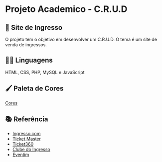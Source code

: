 # Projeto Academico - C.R.U.D
## 🎫 Site de Ingresso
O projeto tem o objetivo em desenvolver um C.R.U.D. O tema é um site de venda de ingressos.

## 👨‍💻 Linguagens
HTML, CSS, PHP, MySQL e JavaScript

## 🖌️ Paleta de Cores

[Cores](https://paletadecores.com/paleta/edeccf/f1c694/dc6378/207178/101652/)


## 📚 Referência
 - [Ingresso.com](https://www.ingresso.com/)
 - [Ticket Master](https://www.ticketmaster.com.br/)
 - [Ticket360](https://www.ticket360.com.br/)
 - [Clube do Ingresso](https://www.clubedoingresso.com/)
 - [Eventim](https://www.eventim.com.br/)

